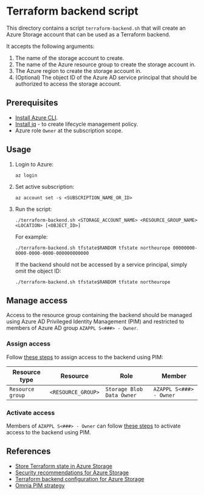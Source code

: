 # Terraform backend script

This directory contains a script `terraform-backend.sh` that will create an Azure Storage account that can be used as a Terraform backend.

It accepts the following arguments:

1. The name of the storage account to create.
1. The name of the Azure resource group to create the storage account in.
1. The Azure region to create the storage account in.
1. (Optional) The object ID of the Azure AD service principal that should be authorized to access the storage account.

## Prerequisites

- [Install Azure CLI](https://learn.microsoft.com/en-us/cli/azure/install-azure-cli).
- [Install jq](https://stedolan.github.io/jq/download/) - to create lifecycle management policy.
- Azure role `Owner` at the subscription scope.

## Usage

1. Login to Azure:

    ```console
    az login
    ```

1. Set active subscription:

    ```console
    az account set -s <SUBSCRIPTION_NAME_OR_ID>
    ```

1. Run the script:

    ```console
    ./terraform-backend.sh <STORAGE_ACCOUNT_NAME> <RESOURCE_GROUP_NAME> <LOCATION> [<OBJECT_ID>]
    ```

    For example:

    ```console
    ./terraform-backend.sh tfstate$RANDOM tfstate northeurope 00000000-0000-0000-0000-000000000000
    ```

    If the backend should not be accessed by a service principal, simply omit the object ID:

    ```console
    ./terraform-backend.sh tfstate$RANDOM tfstate northeurope
    ```

## Manage access

Access to the resource group containing the backend should be managed using Azure AD Privileged Identity Management (PIM) and restricted to members of Azure AD group `AZAPPL S<###> - Owner`.

### Assign access

Follow [these steps](https://learn.microsoft.com/en-us/azure/active-directory/privileged-identity-management/pim-resource-roles-assign-roles#assign-a-role) to assign access to the backend using PIM:

| Resource type    | Resource           | Role                      | Member                  |
| ---------------- | ------------------ | ------------------------- | ----------------------- |
| `Resource group` | `<RESOURCE_GROUP>` | `Storage Blob Data Owner` | `AZAPPL S<###> - Owner` |

### Activate access

Members of `AZAPPL S<###> - Owner` can follow [these steps](https://learn.microsoft.com/en-us/azure/active-directory/privileged-identity-management/pim-resource-roles-activate-your-roles#activate-a-role) to activate access to the backend using PIM.

## References

- [Store Terraform state in Azure Storage](https://learn.microsoft.com/en-us/azure/developer/terraform/store-state-in-azure-storage?tabs=azure-cli)
- [Security recommendations for Azure Storage](https://learn.microsoft.com/en-us/azure/storage/blobs/security-recommendations)
- [Terraform backend configuration for Azure Storage](https://www.terraform.io/language/settings/backends/azurerm)
- [Omnia PIM strategy](https://docs.omnia.equinor.com/governance/architecture/Omnia-PIM-Strategy/)
